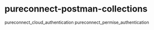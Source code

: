 # pureconnect-postman-collections

pureconnect_cloud_authentication
pureconnect_permise_authentication
